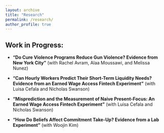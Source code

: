 ```yaml
---
layout: archive
title: "Research"
permalink: /research/
author_profile: true
---
```


## Work in Progress:


- **“Do Cure Violence Programs Reduce Gun Violence? Evidence from New York City”** (with Rachel Avram, Alaa Moussawi, and Melissa Nunez)

- **“Can Hourly Workers Predict Their Short-Term Liquidity Needs? Evidence from an Earned Wage Access Fintech Experiment”** (with Luisa Cefala and Nicholas Swanson)

- **“Misprediction and the Measurement of Naive Present-Focus: An Earned Wage Access Fintech Experiment”** (with Luisa Cefala and Nicholas Swanson) 

- **“How Do Beliefs Affect Commitment Take-Up? Evidence from a Lab Experiment”** (with Woojin Kim)
